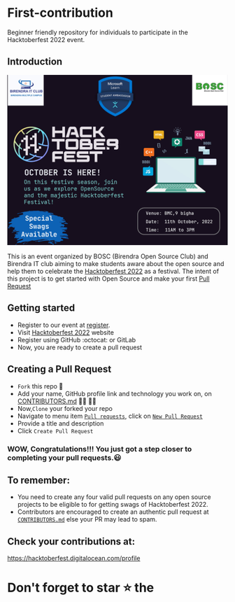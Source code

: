 
# First-contribution
Beginner friendly repository for individuals to participate in the Hacktoberfest 2022 event.

## Introduction
<p align="center">
    <img src="./assets/BMChacktoberfest2022.jpg">
</p>

This is an event organized by BOSC (Birendra Open Source Club) and Birendra IT club aiming to make students aware about the open source and help them to celebrate the [Hacktoberfest 2022](https://hacktoberfest.com) as a festival. 
    The intent of this project is to get started with Open Source and make your first [Pull Request](https://docs.github.com/en/free-pro-team@latest/github/collaborating-with-issues-and-pull-requests/about-pull-requests)


## Getting started
- Register to our event at [register](https://forms.gle/5fc2MvoMdf2rH8K87).
- Visit [Hacktoberfest 2022](https://hacktoberfest.com) website 
- Register using GitHub :octocat: or GitLab
- Now, you are ready to create a pull request

## Creating a Pull Request

- `Fork` this repo :fork_and_knife:
- Add your name, GitHub profile link and technology you work on, on [CONTRIBUTORS.md](./CONTRIBUTORS.md) :raising_hand_woman: :raising_hand_man:
- Now,`Clone` your forked your repo 
- Navigate to menu item [`Pull requests`](https://github.com/Hacktoberfest-Nepal/Your-First-PR/pulls), click on [`New Pull Request`](https://github.com/BMC-BOSC/First-contribution/compare)
- Provide a title and description
- Click `Create Pull Request`

### WOW, Congratulations!!! You just got a step closer to completing your pull requests.:smiley:

## To remember:

- You need to create any four valid pull requests on any open source projects to be eligible to for getting swags of Hacktoberfest 2022.
- Contributors are encouraged to create an authentic pull request at [`CONTRIBUTORS.md`](./CONTRIBUTORS.md) else your PR may lead to spam.

## Check your contributions at:

<a href="https://hacktoberfest.digitalocean.com/profile" target="blank">https://hacktoberfest.digitalocean.com/profile</a>


# Don't forget to star :star: the 